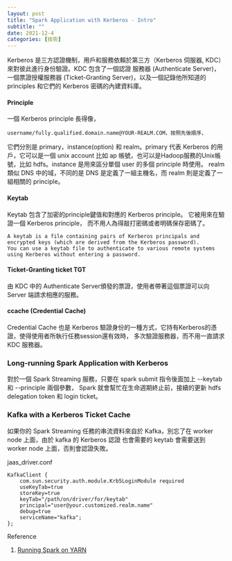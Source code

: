 ```yaml
---
layout: post
title: "Spark Application with Kerberos - Intro"
subtitle: ""
date: 2021-12-4
categories: [技術]
---
```


Kerberos 是三方認證機制，用戶和服務依賴於第三方（Kerberos 伺服器, KDC）來對彼此進行身份驗證。KDC 包含了一個認證
服務器 (Authenticate Server)，一個票證授權服務器 (Ticket-Granting Server)，以及一個記錄他所知道的 principles
和它們的 Kerberos 密碼的內建資料庫。

#### Principle

一個 Kerberos principle 長得像，

```
username/fully.qualified.domain.name@YOUR-REALM.COM，按照先後順序，
```

它們分別是 primary，instance(option) 和 realm。primary 代表 Kerberos 的用戶，它可以是一個 unix account
比如 ap 帳號，也可以是Hadoop服務的Unix帳號，比如 hdfs。instance 是用來區分單個 user 的多個 principle 時使用。
realm 類似 DNS 中的域，不同的是 DNS 是定義了一組主機名，而 realm 則是定義了一組相關的 principle。

#### Keytab

Keytab 包含了加密的principle鍵值和對應的 Kerberos principle。 它被用來在驗證一個 Kerberos principle，
而不用人為得敲打密碼或者明碼保存密碼了。

```angular2html
A keytab is a file containing pairs of Kerberos principals and encrypted keys (which are derived from the Kerberos password). 
You can use a keytab file to authenticate to various remote systems using Kerberos without entering a password.
```

#### Ticket-Granting ticket TGT
由 KDC 中的 Authenticate Server頒發的票證，使用者帶著這個票證可以向 Server 端請求相應的服務。


#### ccache (Credential Cache)
Credential Cache 也是 Kerberos 驗證身份的一種方式，它持有Kerberos的憑證，使得使用者所執行任務session還有效時，
多次驗證服務器，而不用一直請求 KDC 服務器。


### Long-running Spark Application with Kerberos

對於一個 Spark Streaming 服務，只要在 spark submit 指令後面加上 --keytab 和 --principle 兩個參數，
Spark 就會幫忙在生命週期終止前，接續的更新 hdfs delegation token 和 login ticket。

### Kafka with a Kerberos Ticket Cache

如果你的 Spark Streaming 任務的串流資料來自於 Kafka，別忘了在 worker node 上面，由於 kafka 的 Kerberos 認證 
也會需要的 keytab 會需要送到 worker node 上面，否則會認證失敗。

jaas_driver.conf

```
KafkaClient {
    com.sun.security.auth.module.Krb5LoginModule required
    useKeyTab=true
    storeKey=true
    keyTab="/path/on/driver/for/keytab"
    principal="user@your.customized.realm.name"
    debug=true
    serviceName="kafka";
};
```

Reference
1. [Running Spark on YARN](https://spark.apache.org/docs/2.4.6/running-on-yarn.html#yarn-specific-kerberos-configuration)
